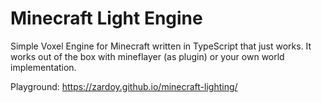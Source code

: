 # Minecraft Light Engine

Simple Voxel Engine for Minecraft written in TypeScript that just works. It works out of the box with mineflayer (as plugin) or your own world implementation.

Playground: https://zardoy.github.io/minecraft-lighting/
